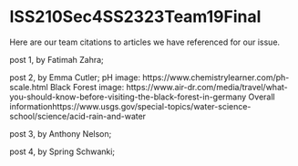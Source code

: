 # ISS210Sec4SS2323Team19Final
Here are our team citations to articles we have referenced for our issue. 
   </p> post 1, by Fatimah Zahra;
   <p> post 2, by Emma Cutler; pH image: https://www.chemistrylearner.com/ph-scale.html Black Forest image: https://www.air-dr.com/media/travel/what-you-should-know-before-visiting-the-black-forest-in-germany Overall informationhttps://www.usgs.gov/special-topics/water-science-school/science/acid-rain-and-water
   <p> post 3, by Anthony Nelson;
   <p> post 4, by Spring Schwanki; 
